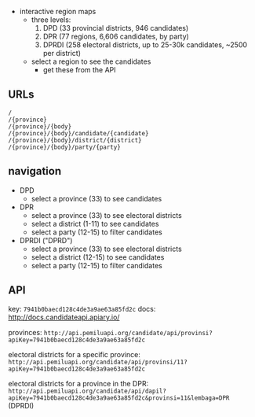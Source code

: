 - interactive region maps
  * three levels:
    1. DPD (33 provincial districts, 946 candidates)
    2. DPR (77 regions, 6,606 candidates, by party)
    3. DPRDI (258 electoral districts, up to 25-30k candidates, ~2500 per district)
  * select a region to see the candidates
    - get these from the API

## URLs

```
/
/{province}
/{province}/{body}
/{province}/{body}/candidate/{candidate}
/{province}/{body}/district/{district}
/{province}/{body}/party/{party}
```

## navigation
* DPD
  - select a province (33) to see candidates
* DPR
  - select a province (33) to see electoral districts
  - select a district (1-11) to see candidates
  - select a party (12-15) to filter candidates
* DPRDI ("DPRD")
  - select a province (33) to see electoral districts
  - select a district (12-15) to see candidates
  - select a party (12-15) to filter candidates

## API
key: `7941b0baecd128c4de3a9ae63a85fd2c`
docs: http://docs.candidateapi.apiary.io/

provinces:
    `http://api.pemiluapi.org/candidate/api/provinsi?apiKey=7941b0baecd128c4de3a9ae63a85fd2c`

electoral districts for a specific province:
    `http://api.pemiluapi.org/candidate/api/provinsi/11?apiKey=7941b0baecd128c4de3a9ae63a85fd2c`

electoral districts for a province in the DPR:
    `http://api.pemiluapi.org/candidate/api/dapil?apiKey=7941b0baecd128c4de3a9ae63a85fd2c&provinsi=11&lembaga=DPR` (DPRDI)
